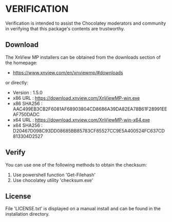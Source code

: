 # VERIFICATION
Verification is intended to assist the Chocolatey moderators and community in verifying that this package's contents are trustworthy.

## Download
The XnView MP installers can be obtained from the downloads section of 
the homepage:
- https://www.xnview.com/en/xnviewmp/#downloads

or directly:
- Version    : 1.5.0
- x86 URL    : https://download.xnview.com/XnViewMP-win.exe
- x86 SHA256 : AAC499EB3CB2F6081AF68903804CD8686A39DA82EA78B61F28991EEAF750DADC
- x64 URL    : https://download.xnview.com/XnViewMP-win-x64.exe
- x64 SHA256 : D20467D098C93DD08685BB85783CF85527CC9E5A400524FC637CD813304D2527


## Verify
You can use one of the following methods to obtain the checksum:
1. Use powershell function 'Get-Filehash'
2. Use chocolatey utility 'checksum.exe'


## License
File 'LICENSE.txt' is displayed on a manual install and can be found in
the installation directory.
